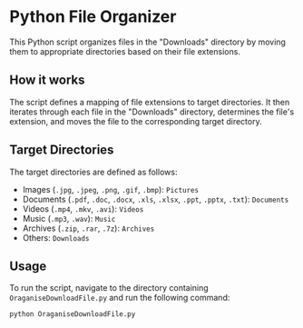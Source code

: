 # Python File Organizer

This Python script organizes files in the "Downloads" directory by moving them to appropriate directories based on their file extensions.

## How it works

The script defines a mapping of file extensions to target directories. It then iterates through each file in the "Downloads" directory, determines the file's extension, and moves the file to the corresponding target directory.

## Target Directories

The target directories are defined as follows:

- Images (`.jpg`, `.jpeg`, `.png`, `.gif`, `.bmp`): `Pictures`
- Documents (`.pdf`, `.doc`, `.docx`, `.xls`, `.xlsx`, `.ppt`, `.pptx`, `.txt`): `Documents`
- Videos (`.mp4`, `.mkv`, `.avi`): `Videos`
- Music (`.mp3`, `.wav`): `Music`
- Archives (`.zip`, `.rar`, `.7z`): `Archives`
- Others: `Downloads`

## Usage

To run the script, navigate to the directory containing `OraganiseDownloadFile.py` and run the following command:

```bash
python OraganiseDownloadFile.py
```